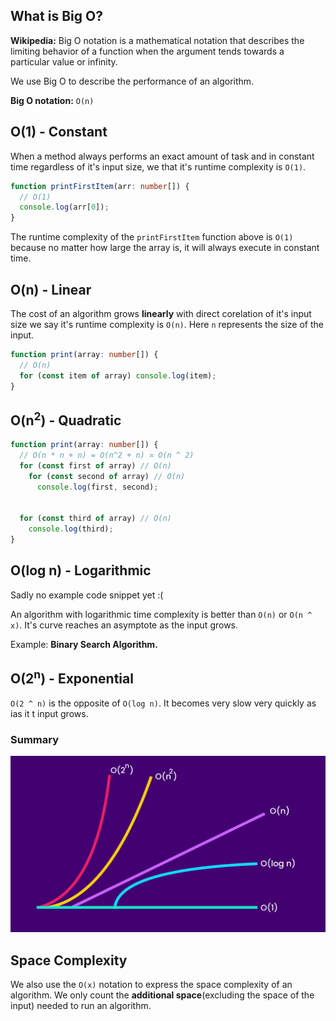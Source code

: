 What is Big O?
----

__Wikipedia:__ Big O notation is a mathematical notation that describes the
limiting behavior of a function when the argument tends towards a particular
value or infinity.

We use Big O to describe the performance of an algorithm.

__Big O notation:__ `O(n)`

O(1) - Constant
---

When a method always performs an exact amount of task and in constant time
regardless of it's input size, we that it's runtime complexity is `O(1)`.

```ts
function printFirstItem(arr: number[]) {
  // O(1)
  console.log(arr[0]);
}
```

The runtime complexity of the `printFirstItem` function above is `O(1)` because
no matter how large the array is, it will always execute in constant time. 

O(n) - Linear
---

The cost of an algorithm grows __linearly__ with direct corelation of it's input
size we say it's runtime complexity is `O(n)`. Here `n` represents the size of
the input.

```ts
function print(array: number[]) {
  // O(n)
  for (const item of array) console.log(item);
}
```

O(n<sup>2</sup>) - Quadratic
----

```ts
function print(array: number[]) {
  // O(n * n + n) = O(n^2 + n) ≍ O(n ^ 2)
  for (const first of array) // O(n)
    for (const second of array) // O(n)
      console.log(first, second);


  for (const third of array) // O(n)
    console.log(third);
}
```

O(log n) - Logarithmic
---

Sadly no example code snippet yet :(

An algorithm with logarithmic time complexity is better than `O(n)` or
`O(n ^ x)`. It's curve reaches an asymptote as the input grows.

Example: __Binary Search Algorithm.__

O(2<sup>n</sup>) - Exponential
---

`O(2 ^ n)` is the opposite of `O(log n)`. It becomes very slow very quickly as
ias it t input grows.

### Summary

![Runtime Complexity Graph](./images/big_o.png)

Space Complexity
----

We also use the `O(x)` notation to express the space complexity of an algorithm.
We only count the __additional space__(excluding the space of the input) needed
to run an algorithm.
